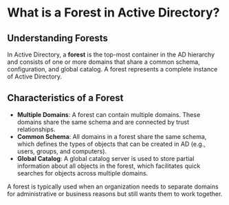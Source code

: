 
# What is a Forest in Active Directory?

## Understanding Forests
In Active Directory, a **forest** is the top-most container in the AD hierarchy and consists of one or more domains that share a common schema, configuration, and global catalog. A forest represents a complete instance of Active Directory.

## Characteristics of a Forest
- **Multiple Domains**: A forest can contain multiple domains. These domains share the same schema and are connected by trust relationships.
- **Common Schema**: All domains in a forest share the same schema, which defines the types of objects that can be created in AD (e.g., users, groups, and computers).
- **Global Catalog**: A global catalog server is used to store partial information about all objects in the forest, which facilitates quick searches for objects across multiple domains.

A forest is typically used when an organization needs to separate domains for administrative or business reasons but still wants them to work together.

